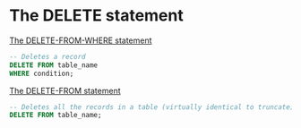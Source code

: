 # The DELETE statement
<u>The DELETE-FROM-WHERE statement</u>
```sql
-- Deletes a record
DELETE FROM table_name
WHERE condition;
```

<u>The DELETE-FROM statement</u>
```sql
-- Deletes all the records in a table (virtually identical to truncate) 
DELETE FROM table_name;
```
